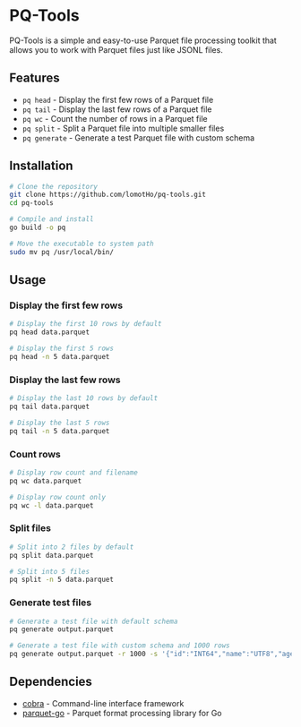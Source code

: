 # PQ-Tools

PQ-Tools is a simple and easy-to-use Parquet file processing toolkit that allows you to work with Parquet files just like JSONL files.

## Features

- `pq head` - Display the first few rows of a Parquet file
- `pq tail` - Display the last few rows of a Parquet file
- `pq wc` - Count the number of rows in a Parquet file
- `pq split` - Split a Parquet file into multiple smaller files
- `pq generate` - Generate a test Parquet file with custom schema

## Installation

```bash
# Clone the repository
git clone https://github.com/lomotHo/pq-tools.git
cd pq-tools

# Compile and install
go build -o pq

# Move the executable to system path
sudo mv pq /usr/local/bin/
```

## Usage

### Display the first few rows

```bash
# Display the first 10 rows by default
pq head data.parquet

# Display the first 5 rows
pq head -n 5 data.parquet
```

### Display the last few rows

```bash
# Display the last 10 rows by default
pq tail data.parquet

# Display the last 5 rows
pq tail -n 5 data.parquet
```

### Count rows

```bash
# Display row count and filename
pq wc data.parquet

# Display row count only
pq wc -l data.parquet
```

### Split files

```bash
# Split into 2 files by default
pq split data.parquet

# Split into 5 files
pq split -n 5 data.parquet
```

### Generate test files

```bash
# Generate a test file with default schema
pq generate output.parquet

# Generate a test file with custom schema and 1000 rows
pq generate output.parquet -r 1000 -s '{"id":"INT64","name":"UTF8","age":"INT32","score":"DOUBLE","active":"BOOLEAN"}'
```

## Dependencies

- [cobra](https://github.com/spf13/cobra) - Command-line interface framework
- [parquet-go](https://github.com/parquet-go/parquet-go) - Parquet format processing library for Go
